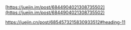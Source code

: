 <!--
 * @Author: your name
 * @Date: 2020-11-13 16:38:09
 * @LastEditTime: 2020-11-13 16:38:30
 * @LastEditors: Please set LastEditors
 * @Description: In User Settings Edit
 * @FilePath: /Note-docs/docs/guide/interview/浏览器/常见面试题.md
-->

[https://juejin.im/post/6844904021308735502](https://juejin.im/post/6844904021308735502)


https://juejin.cn/post/6854573215830933512#heading-11
